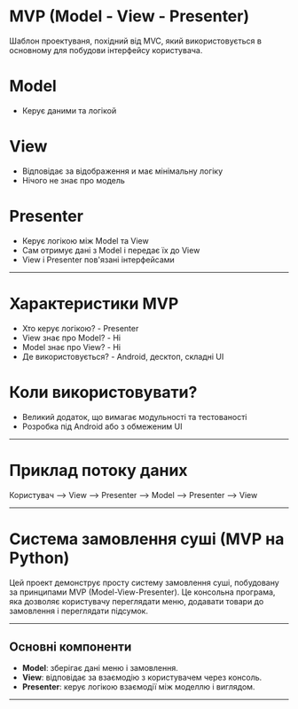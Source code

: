 # MVP (Model - View - Presenter)

Шаблон проектуваня, похідний від MVC, який використовується в основному для побудови інтерфейсу користувача.

# Model

- Керує даними та логікой

# View

- Відповідає за відображення и має мінімальну логіку
- Нічого не знає про модель

# Presenter

- Керує логікою між Model та View
- Сам отримує дані з Model і передає їх до View
- View і Presenter пов'язані інтерфейсами
---


# Характеристики MVP
- Хто керує логікою?   - Presenter
- View знає про Model? - Ні
- Model знає про View? - Ні 
- Де використовується? - Android, десктоп, складні UI

# Коли використовувати?

- Великий додаток, що вимагає модульності та тестованості 
- Розробка під Android або з обмеженим UI
---

# Приклад потоку даних

Користувач --> View --> Presenter --> Model --> Presenter --> View

---



# Система замовлення суші (МVP на Python)

Цей проект демонструє просту систему замовлення суші, побудовану за принципами MVP (Model-View-Presenter). Це консольна програма, яка дозволяє користувачу переглядати меню, додавати товари до замовлення і переглядати підсумок.

---

## Основні компоненти

- **Model**: зберігає дані меню і замовлення.
- **View**: відповідає за взаємодію з користувачем через консоль.
- **Presenter**: керує логікою взаємодії між моделлю і виглядом.

---